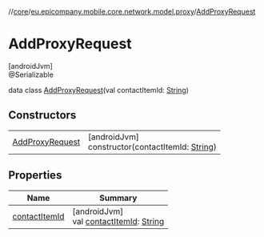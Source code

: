 //[core](../../../index.md)/[eu.epicompany.mobile.core.network.model.proxy](../index.md)/[AddProxyRequest](index.md)

# AddProxyRequest

[androidJvm]\
@Serializable

data class [AddProxyRequest](index.md)(val contactItemId: [String](https://kotlinlang.org/api/latest/jvm/stdlib/kotlin/-string/index.html))

## Constructors

| | |
|---|---|
| [AddProxyRequest](-add-proxy-request.md) | [androidJvm]<br>constructor(contactItemId: [String](https://kotlinlang.org/api/latest/jvm/stdlib/kotlin/-string/index.html)) |

## Properties

| Name | Summary |
|---|---|
| [contactItemId](contact-item-id.md) | [androidJvm]<br>val [contactItemId](contact-item-id.md): [String](https://kotlinlang.org/api/latest/jvm/stdlib/kotlin/-string/index.html) |
